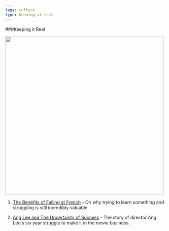 ```yaml
---
tags: culture
type: keeping-it-real
---
```

###Keeping it Real

<img src="https://s3.amazonaws.com/after-school-assets/arrays.png" width="500px">

1. [The Benefits of Failing at French](http://www.nytimes.com/2014/07/16/opinion/16alexander.html?_r=0) - On why trying to learn something and struggling is still incredibly valuable.

2. [Ang Lee and The Uncertainty of Success](http://web.archive.org/web/20140226092854/http://jeffjlin.com/2013/02/23/ang-lee-and-the-uncertainty-of-success/) - The story of director Ang Lee's six year struggle to make it in the movie business.
